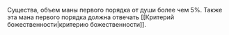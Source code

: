 Существа, объем маны первого порядка от души более чем 5%. Также эта мана первого порядка должна отвечать [[Критерий божественности|критерию божественности]].